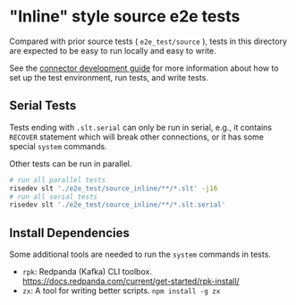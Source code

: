 # "Inline" style source e2e tests

Compared with prior source tests ( `e2e_test/source` ), tests in this directory are expected to be easy to run locally and easy to write.

See the [connector development guide](http://risingwavelabs.github.io/risingwave/connector/intro.html#end-to-end-tests) for more information about how to set up the test environment,
run tests, and write tests.

## Serial Tests

Tests ending with `.slt.serial` can only be run in serial, e.g., it contains `RECOVER` statement which will break other connections, or it has some special `system` commands.

Other tests can be run in parallel.

```bash
# run all parallel tests
risedev slt './e2e_test/source_inline/**/*.slt' -j16
# run all serial tests
risedev slt './e2e_test/source_inline/**/*.slt.serial'
```

## Install Dependencies

Some additional tools are needed to run the `system` commands in tests.

- `rpk`: Redpanda (Kafka) CLI toolbox. https://docs.redpanda.com/current/get-started/rpk-install/
- `zx`: A tool for writing better scripts. `npm install -g zx`
